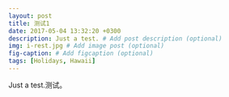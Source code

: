 ```yaml
---
layout: post
title: 测试1
date: 2017-05-04 13:32:20 +0300
description: Just a test. # Add post description (optional)
img: i-rest.jpg # Add image post (optional)
fig-caption: # Add figcaption (optional)
tags: [Holidays, Hawaii]
---
```


Just a test.测试。